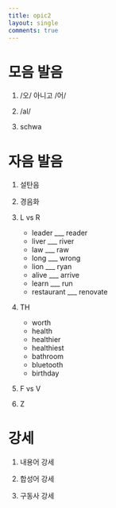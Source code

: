 ```yaml
---
title: opic2
layout: single
comments: true
---
```


# 모음 발음

1. /오/ 아니고 /어/

2. /al/

3. schwa

# 자음 발음

1. 설탄음

2. 경음화

3. L vs R
    - leader ___ reader
    - liver ___ river
    - law ___ raw
    - long ___ wrong
    - lion ___ ryan
    - alive ___ arrive
    - learn ___ run
    - restaurant ___ renovate

4. TH
    - worth
    - health
    - healthier
    - healthiest
    - bathroom
    - bluetooth
    - birthday

5. F vs V

6. Z

# 강세

1. 내용어 강세

2. 합성어 강세

3. 구동사 강세